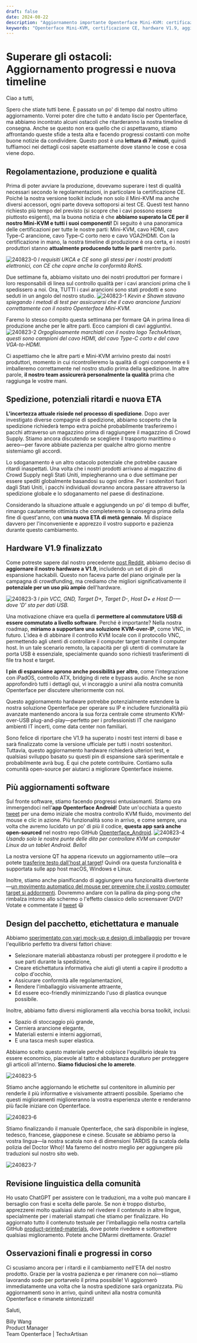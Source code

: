 ```yaml
---
draft: false
date: 2024-08-22
description: "Aggiornamento importante Openterface Mini-KVM: certificazione CE completata, produzione in corso, nuova ETA metà gennaio. Hardware V1.9 finalizzato con pin di espansione, sviluppo app Android, imballaggio migliorato e manuale multilingue in corso."
keywords: "Openterface Mini-KVM, certificazione CE, hardware V1.9, aggiornamento produzione, timeline spedizione, sviluppo app Android, pin espansione, KVM-over-IP, controllo qualità, imballaggio prodotto, manuale multilingue, USB KVM, produzione tech, hardware open source, aggiornamento consegna"
---
```


# Superare gli ostacoli: Aggiornamento progressi e nuova timeline

Ciao a tutti,

Spero che stiate tutti bene. È passato un po' di tempo dal nostro ultimo aggiornamento. Vorrei poter dire che tutto è andato liscio per Openterface, ma abbiamo incontrato alcuni ostacoli che ritarderanno la nostra timeline di consegna. Anche se questo non era quello che ci aspettavamo, stiamo affrontando queste sfide a testa alta e facendo progressi costanti con molte buone notizie da condividere. Questo post è una **lettura di 7 minuti**, quindi tuffiamoci nei dettagli così sapete esattamente dove stanno le cose e cosa viene dopo.

## Regolamentazione, produzione e qualità

Prima di poter avviare la produzione, dovevamo superare i test di qualità necessari secondo le regolamentazioni, in particolare la certificazione CE. Poiché la nostra versione toolkit include non solo il Mini-KVM ma anche diversi accessori, ogni parte doveva sottoporsi ai test CE. Questi test hanno richiesto più tempo del previsto (si scopre che i cavi possono essere piuttosto esigenti), ma la buona notizia è che **abbiamo superato la CE per il nostro Mini-KVM e tutti i suoi componenti!** Di seguito è una panoramica delle certificazioni per tutte le nostre parti: Mini-KVM, cavo HDMI, cavo Type-C arancione, cavo Type-C corto nero e cavo VGA2HDMI. Con la certificazione in mano, la nostra timeline di produzione è ora certa, e i nostri produttori stanno **attualmente producendo tutte le parti** mentre parlo.

![240823-0](https://www.crowdsupply.com/img/fcb5/db59e179-2413-4d57-8462-2285c007fcb5/openterface-240823-0_jpg_gallery-lg.jpg)
*I requisiti UKCA e CE sono gli stessi per i nostri prodotti elettronici, con CE che copre anche la conformità RoHS.*

Due settimane fa, abbiamo visitato uno dei nostri produttori per formare i loro responsabili di linea sul controllo qualità per i cavi arancioni prima che li spedissero a noi. Ora, TUTTI i cavi arancioni sono stati prodotti e sono seduti in un angolo del nostro studio.
![240823-1](https://www.crowdsupply.com/img/28dc/34844b54-0e02-414d-b58b-d40e8abe28dc/openterface-240823-1_jpg_gallery-lg.jpg)
*Kevin e Shawn stavano spiegando i metodi di test per assicurarsi che il cavo arancione funzioni correttamente con il nostro Openterface Mini-KVM.*

Faremo lo stesso compito questa settimana per formare QA in prima linea di produzione anche per le altre parti. Ecco campioni di cavi aggiuntivi.
![240823-2](https://www.crowdsupply.com/img/e703/abb8ffa5-eb85-4eb9-b5f8-d8a3d349e703/openterface-240823-2_jpg_md-xl.jpg)
*Orgogliosamente marchiati con il nostro logo TechxArtisan, questi sono campioni del cavo HDMI, del cavo Type-C corto e del cavo VGA-to-HDMI.*

Ci aspettiamo che le altre parti e Mini-KVM arrivino presto dai nostri produttori, momento in cui ricontrolleremo la qualità di ogni componente e li imballeremo correttamente nel nostro studio prima della spedizione. In altre parole, **il nostro team assicurerà personalmente la qualità** prima che raggiunga le vostre mani.

## Spedizione, potenziali ritardi e nuova ETA

**L'incertezza attuale risiede nel processo di spedizione**. Dopo aver investigato diverse compagnie di spedizione, abbiamo scoperto che la spedizione richiederà tempo extra poiché probabilmente trasferiremo i pacchi attraverso un magazzino prima di raggiungere il magazzino di Crowd Supply. Stiamo ancora discutendo se scegliere il trasporto marittimo o aereo—per favore abbiate pazienza per qualche altro giorno mentre sistemiamo gli accordi.

Lo sdoganamento è un altro ostacolo potenziale che potrebbe causare ritardi inaspettati. Una volta che i nostri prodotti arrivano al magazzino di Crowd Supply negli Stati Uniti, impiegheranno una o due settimane per essere spediti globalmente basandosi su ogni ordine. Per i sostenitori fuori dagli Stati Uniti, i pacchi individuali dovranno ancora passare attraverso la spedizione globale e lo sdoganamento nel paese di destinazione.

Considerando la situazione attuale e aggiungendo un po' di tempo di buffer, rimango cautamente ottimista che completeremo la consegna prima della fine di quest'anno, con **una nuova ETA di metà gennaio**. Mi dispiace davvero per l'inconveniente e apprezzo il vostro supporto e pazienza durante questo cambiamento.

## Hardware V1.9 finalizzato

Come potreste sapere dal nostro precedente [post Reddit](https://www.reddit.com/r/Openterface_miniKVM/comments/1e25pco/openterface_minikvm_v19_with_pins_for_more/), abbiamo deciso di **aggiornare il nostro hardware a V1.9**, includendo un set di pin di espansione hackabili. Questo non faceva parte del piano originale per la campagna di crowdfunding, ma crediamo che migliori significativamente il **potenziale per un uso più ampio** dell'hardware.

![240823-3](https://www.crowdsupply.com/img/77d7/09a9d0e5-3065-4f3e-8b61-bae66b5c77d7/openterface-240823-3_jpg_md-xl.jpg)
*I pin VCC, GND, Target D+, Target D-, Host D+ e Host D-—dove 'D' sta per dati USB.*

Una motivazione chiave era quella di **permettere al commutatore USB di essere commutato a livello software**. Perché è importante? Nella nostra roadmap, **miriamo a supportare una soluzione KVM-over-IP**, come VNC, in futuro. L'idea è di abbinare il controllo KVM locale con il protocollo VNC, permettendo agli utenti di controllare il computer target tramite il computer host. In un tale scenario remoto, la capacità per gli utenti di commutare la porta USB è essenziale, specialmente quando sono richiesti trasferimenti di file tra host e target.

**I pin di espansione aprono anche possibilità per altro**, come l'integrazione con iPadOS, controllo ATX, bridging di rete e bypass audio. Anche se non approfondirò tutti i dettagli qui, vi incoraggio a unirvi alla nostra comunità Openterface per discutere ulteriormente con noi.

Questo aggiornamento hardware potrebbe potenzialmente estendere la nostra soluzione Openterface per operare su IP e includere funzionalità più avanzate mantenendo ancora la sua forza centrale come strumento KVM-over-USB plug-and-play—perfetto per i professionisti IT che navigano ambienti IT incerti, come data center non familiari.

Sono felice di riportare che V1.9 ha superato i nostri test interni di base e sarà finalizzato come la versione ufficiale per tutti i nostri sostenitori. Tuttavia, questo aggiornamento hardware richiederà ulteriori test, e qualsiasi sviluppo basato su questi pin di espansione sarà sperimentale e probabilmente avrà bug. È qui che potete contribuire. Contiamo sulla comunità open-source per aiutarci a migliorare Openterface insieme.

## Più aggiornamenti software

Sul fronte software, stiamo facendo progressi entusiasmanti. Stiamo ora immergendoci nell'**app Openterface Android**! Date un'occhiata a questo [tweet](https://x.com/TechxArtisan/status/1825460088922071398) per una demo iniziale che mostra controllo KVM fluido, movimento del mouse e clic in azione. Più funzionalità sono in arrivo, e come sempre, una volta che avremo lucidato un po' di più il codice, **questa app sarà anche open-sourced** nel nostro repo GitHub [Openterface_Android](https://github.com/TechxArtisanStudio/Openterface_Android).
![240823-4](https://www.crowdsupply.com/img/7007/b192f260-1e1f-4dab-905b-fb0a6d927007/openterface-240823-4_jpg_md-xl.jpg)
*Usando solo le nostre punte delle dita per controllare KVM un computer Linux da un tablet Android. Bello!*

La nostra versione QT ha appena ricevuto un aggiornamento utile—ora potete [trasferire testo dall'host al target](https://x.com/TechxArtisan/status/1825919721960780131)! Quindi ora questa funzionalità è supportata sulle app host macOS, Windows e Linux.

Inoltre, stiamo anche pianificando di aggiungere una funzionalità divertente—[un movimento automatico del mouse per prevenire che il vostro computer target si addormenti](https://x.com/TechxArtisan/status/1825471186668847241). Dovremmo andare con la pallina da ping-pong che rimbalza intorno allo schermo o l'effetto classico dello screensaver DVD? Votate e commentate il [tweet](https://x.com/TechxArtisan/status/1825470086800691459) 😃

## Design del pacchetto, etichettatura e manuale

Abbiamo [sperimentato con vari mock-up e design di imballaggio](https://www.reddit.com/r/Openterface_miniKVM/comments/1elm4vq/almost_ready_to_finalize_our_package_design/) per trovare l'equilibrio perfetto tra diversi fattori chiave:

- Selezionare materiali abbastanza robusti per proteggere il prodotto e le sue parti durante la spedizione,
- Creare etichettatura informativa che aiuti gli utenti a capire il prodotto a colpo d'occhio,
- Assicurare conformità alle regolamentazioni,
- Rendere l'imballaggio visivamente attraente,
- Ed essere eco-friendly minimizzando l'uso di plastica ovunque possibile.

Inoltre, abbiamo fatto diversi miglioramenti alla vecchia borsa toolkit, inclusi:

- Spazio di stoccaggio più grande,
- Cerniera arancione elegante,
- Materiali esterni e interni aggiornati,
- E una tasca mesh super elastica.

Abbiamo scelto questo materiale perché colpisce l'equilibrio ideale tra essere economico, piacevole al tatto e abbastanza duraturo per proteggere gli articoli all'interno. **Siamo fiduciosi che lo amerete**.

![240823-5](https://www.crowdsupply.com/img/099a/75e16f52-bd0c-4652-af27-08caf448099a/openterface-240823-5_jpg_md-xl.jpg)

Stiamo anche aggiornando le etichette sul contenitore in alluminio per renderle il più informative e visivamente attraenti possibile. Speriamo che questi miglioramenti miglioreranno la vostra esperienza utente e renderanno più facile iniziare con Openterface.

![240823-6](https://www.crowdsupply.com/img/94d8/441a5757-2d6a-4c79-885b-7b5b3a7094d8/openterface-240823-6_jpg_md-xl.jpg)

Stiamo finalizzando il manuale Openterface, che sarà disponibile in inglese, tedesco, francese, giapponese e cinese. Scusate se abbiamo perso la vostra lingua—la nostra scatola non è di dimensioni TARDIS (la scatola della polizia del Doctor Who)! Ma faremo del nostro meglio per aggiungere più traduzioni sul nostro sito web.

![240823-7](https://www.crowdsupply.com/img/e2d9/2e5a2086-20f0-47ec-a27b-288d10d0e2d9/openterface-240823-7_jpg_md-xl.jpg)

## Revisione linguistica della comunità

Ho usato ChatGPT per assistere con le traduzioni, ma a volte può mancare il bersaglio con frasi e scelta delle parole. Se non è troppo disturbo, apprezzerei molto qualsiasi aiuto nel rivedere il contenuto in altre lingue, specialmente per i materiali stampati che stiamo per finalizzare. Ho aggiornato tutto il contenuto testuale per l'imballaggio nella nostra cartella GitHub [product-printed-materials](https://github.com/TechxArtisanStudio/Openterface/tree/main/product-printed-materials), dove potete rivedere e sottomettere qualsiasi miglioramento. Potete anche DMarmi direttamente. Grazie!

## Osservazioni finali e progressi in corso

Ci scusiamo ancora per i ritardi e il cambiamento nell'ETA del nostro prodotto. Grazie per la vostra pazienza e per rimanere con noi—stiamo lavorando sodo per portarvelo il prima possibile! Vi aggiornerò immediatamente una volta che la nostra spedizione sarà organizzata. Più aggiornamenti sono in arrivo, quindi unitevi alla nostra comunità Openterface e rimanete sintonizzati!

Saluti,

Billy Wang  
Product Manager  
Team Openterface | TechxArtisan
